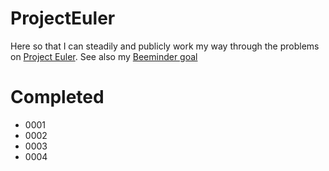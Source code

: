 # ProjectEuler
Here so that I can steadily and publicly work my way through the problems on 
[Project Euler](https://projecteuler.net). See also my 
[Beeminder goal](https://www.beeminder.com/zacharyjacobi/euler)


# Completed
* 0001
* 0002
* 0003
* 0004